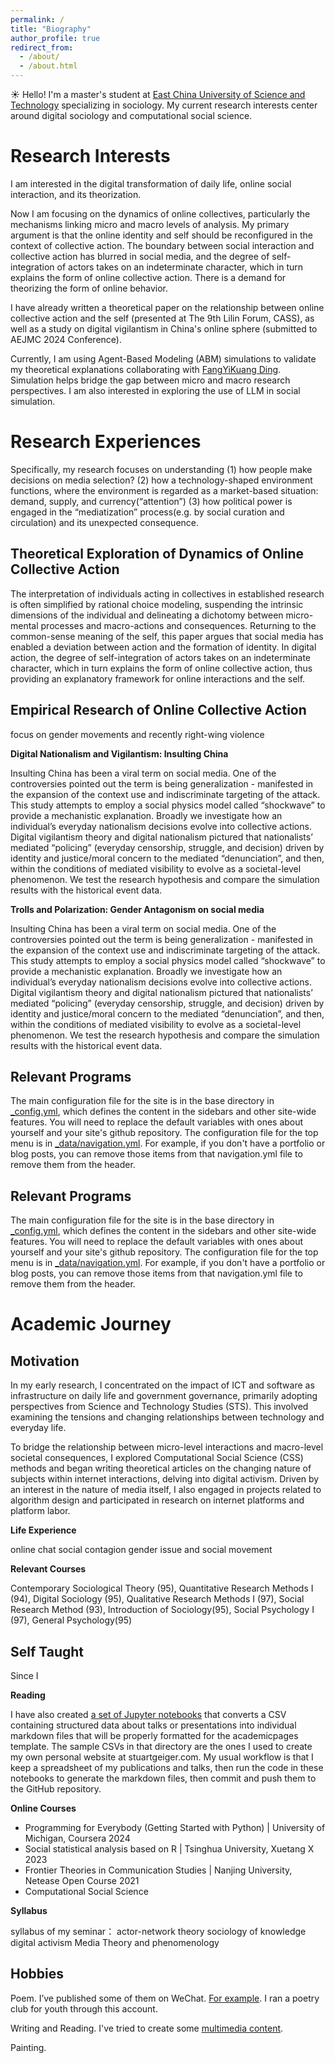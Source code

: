 ```yaml
---
permalink: /
title: "Biography"
author_profile: true
redirect_from: 
  - /about/
  - /about.html
---
```


☀️ Hello!
I'm a master's student at [East China University of Science and Technology](https://www.ecust.edu.cn/) specializing in sociology. My current research interests center around digital sociology and computational social science.


Research Interests
======
I am interested in the digital transformation of daily life, online social interaction, and its theorization. 

Now I am focusing on the dynamics of online collectives, particularly the mechanisms linking micro and macro levels of analysis. My primary argument is that the online identity and self should be reconfigured in the context of collective action. The boundary between social interaction and collective action has blurred in social media, and the degree of self-integration of actors takes on an indeterminate character, which in turn explains the form of online collective action. There is a demand for theorizing the form of online behavior.

I have already written a theoretical paper on the relationship between online collective action and the self (presented at The 9th Lilin Forum, CASS), as well as a study on digital vigilantism in China's online sphere (submitted to AEJMC 2024 Conference).

Currently, I am using Agent-Based Modeling (ABM) simulations to validate my theoretical explanations collaborating with [FangYiKuang Ding](https://scholar.google.com.hk/citations?hl=zh-CN&user=zZtzLEEAAAAJ&view_op=list_works&gmla=AILGF5VfcWBlFxNDWbP35F-rxUwbniY918HvT8HKCT7EnftWJwJU1SiARyLcTL0epdyZRdbv9B0FwlRSfjN1gSwjGuOIcN_-WFpdjkDUadnPwsPFPPOEUmelq9Gf-e9fiqEmpt8ZjSwkXAQotnDTXHcwrxU6HknWd97UAA7B8GBrmKha12sMhIq9pl8). Simulation helps bridge the gap between micro and macro research perspectives. I am also interested in exploring the use of LLM in social simulation.



Research Experiences
======

Specifically, my research focuses on understanding (1) how people make decisions on media selection? (2) how a technology-shaped environment functions, where the environment is regarded as a market-based situation: demand, supply, and currency(“attention”) (3) how political power is engaged in the “mediatization” process(e.g. by social curation and circulation) and its unexpected consequence.

Theoretical Exploration of Dynamics of Online Collective Action
------

The interpretation of individuals acting in collectives in established research is often simplified by rational choice modeling, suspending the intrinsic dimensions of the individual and delineating a dichotomy between micro-mental processes and macro-actions and consequences. Returning to the common-sense meaning of the self, this paper argues that social media has enabled a deviation between action and the formation of identity. In digital action, the degree of self-integration of actors takes on an indeterminate character, which in turn explains the form of online collective action, thus providing an explanatory framework for online interactions and the self.



Empirical Research of Online Collective Action
------

focus on gender movements and recently right-wing violence  

**Digital Nationalism and Vigilantism: Insulting China**

Insulting China has been a viral term on social media. One of the controversies pointed out the term is being generalization - manifested in the expansion of the context use and indiscriminate targeting of the attack. This study attempts to employ a social physics model called “shockwave” to provide a mechanistic explanation. Broadly we investigate how an individual’s everyday nationalism decisions evolve into collective actions. Digital vigilantism theory and digital nationalism pictured that nationalists’ mediated “policing” (everyday censorship, struggle, and decision) driven by identity and justice/moral concern to the mediated “denunciation”, and then, within the conditions of mediated visibility to evolve as a societal-level phenomenon. We test the research hypothesis and compare the simulation results with the historical event data.

**Trolls and Polarization: Gender Antagonism on social media**

Insulting China has been a viral term on social media. One of the controversies pointed out the term is being generalization - manifested in the expansion of the context use and indiscriminate targeting of the attack. This study attempts to employ a social physics model called “shockwave” to provide a mechanistic explanation. Broadly we investigate how an individual’s everyday nationalism decisions evolve into collective actions. Digital vigilantism theory and digital nationalism pictured that nationalists’ mediated “policing” (everyday censorship, struggle, and decision) driven by identity and justice/moral concern to the mediated “denunciation”, and then, within the conditions of mediated visibility to evolve as a societal-level phenomenon. We test the research hypothesis and compare the simulation results with the historical event data.


Relevant Programs
------
The main configuration file for the site is in the base directory in [_config.yml](https://github.com/academicpages/academicpages.github.io/blob/master/_config.yml), which defines the content in the sidebars and other site-wide features. You will need to replace the default variables with ones about yourself and your site's github repository. The configuration file for the top menu is in [_data/navigation.yml](https://github.com/academicpages/academicpages.github.io/blob/master/_data/navigation.yml). For example, if you don't have a portfolio or blog posts, you can remove those items from that navigation.yml file to remove them from the header.

Relevant Programs
------
The main configuration file for the site is in the base directory in [_config.yml](https://github.com/academicpages/academicpages.github.io/blob/master/_config.yml), which defines the content in the sidebars and other site-wide features. You will need to replace the default variables with ones about yourself and your site's github repository. The configuration file for the top menu is in [_data/navigation.yml](https://github.com/academicpages/academicpages.github.io/blob/master/_data/navigation.yml). For example, if you don't have a portfolio or blog posts, you can remove those items from that navigation.yml file to remove them from the header.


Academic Journey
======

Motivation
------

In my early research, I concentrated on the impact of ICT and software as infrastructure on daily life and government governance, primarily adopting perspectives from Science and Technology Studies (STS). This involved examining the tensions and changing relationships between technology and everyday life.

To bridge the relationship between micro-level interactions and macro-level societal consequences, I explored Computational Social Science (CSS) methods and began writing theoretical articles on the changing nature of subjects within internet interactions, delving into digital activism. Driven by an interest in the nature of media itself, I also engaged in projects related to algorithm design and participated in research on internet platforms and platform labor.

**Life Experience**

online chat
social contagion
gender issue and social movement

**Relevant Courses**

Contemporary Sociological Theory (95), Quantitative Research Methods I (94), Digital Sociology (95), Qualitative Research Methods I (97), Social Research Method (93),  Introduction of Sociology(95), Social Psychology I (97), General Psychology(95)

Self Taught
------
Since I 

**Reading**

I have also created [a set of Jupyter notebooks](https://github.com/academicpages/academicpages.github.io/tree/master/markdown_generator
) that converts a CSV containing structured data about talks or presentations into individual markdown files that will be properly formatted for the academicpages template. The sample CSVs in that directory are the ones I used to create my own personal website at stuartgeiger.com. My usual workflow is that I keep a spreadsheet of my publications and talks, then run the code in these notebooks to generate the markdown files, then commit and push them to the GitHub repository.

**Online Courses**

- Programming for Everybody (Getting Started with Python) | University of Michigan, Coursera 2024
- Social statistical analysis based on R | Tsinghua University, Xuetang X 2023
- Frontier Theories in Communication Studies | Nanjing University, Netease Open Course 2021
- Computational Social Science

**Syllabus**

syllabus of my seminar：
actor-network theory
sociology of knowledge
digital activism
Media Theory and phenomenology

Hobbies
------
Poem. I’ve published some of them on WeChat. [For example](https://mp.weixin.qq.com/s/NYfBgVDHK5eekF1ruojqxw). I ran a poetry club for youth through this account.

Writing and Reading. I've tried to create some [multimedia content](https://mp.weixin.qq.com/s/4Rh4jz_zZBbla7NxmFHWoA).

Painting.

